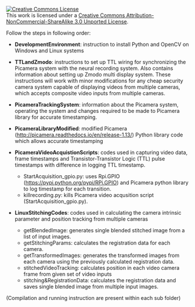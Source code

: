 <a rel="license" href="http://creativecommons.org/licenses/by-nc-sa/3.0/"><img alt="Creative Commons License" style="border-width:0" src="https://i.creativecommons.org/l/by-nc-sa/3.0/80x15.png" /></a><br />This work is licensed under a <a rel="license" href="http://creativecommons.org/licenses/by-nc-sa/3.0/">Creative Commons Attribution-NonCommercial-ShareAlike 3.0 Unported License</a>.

Follow the steps in following order:

* **DevelopmentEnvironment**: instruction to install Python and OpenCV on Windows and Linux systems

* **TTLandZmodo**: instructions to set up TTL wiring for synchronizing the Picamera system with the neural recording system. Also contains information about setting up Zmodo multi display system. These instructions will work with minor modifications for any cheap security camera system capable of displaying videos from multiple cameras, which accepts composite video inputs from multiple cameras.

* **PicameraTrackingSystem**: information about the Picamera system, operating the system and changes required to be made to Picamera library for accurate timestamping.

* **PicameraLibraryModified**: modified Picamera (http://picamera.readthedocs.io/en/release-1.13/) Python library code which allows accurate timestamping

* **PicameraVideoAcquistionScripts**: codes used in capturing video data, frame timestamps and Transistor-Transistor Logic (TTL) pulse timestamps with difference in logging TTL timestamp.
    * StartAcquisition_gpio.py: uses Rpi.GPIO (https://pypi.python.org/pypi/RPi.GPIO) and Picamera python library to log timestamp for each transition.
    * killrecording.py: kills Picamera video acqusition script (StartAcquisition_gpio.py).
    
* **LinuxStitchingCodes**: codes used in calculating the camera intrinsic parameter and position tracking from multiple cameras
    * getBlendedImage: generates single blended stitched image from a list of input images.
    * getStitchingParams: calculates the registration data for each camera.
    * getTransformedImages: generates the transformed images from each camera using the previously calculated registration data.
    * stitchedVideoTracking: calculates position in each video camera frame from given set of video inputs
    * stitching&RegistrationData: calculates the registration data and saves single blended image from multiple input images.
    
(Compilation and running instruction are present within each sub folder)
